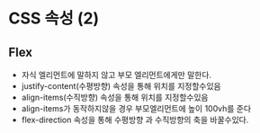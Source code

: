 # CSS 속성 (2)

## Flex

- 자식 엘리먼트에 말하지 않고 부모 엘리먼트에게만 말한다.
- justify-content(수평방향) 속성을 통해 위치를 지정할수있음
- align-items(수직방향) 속성을 통해 위치를 지정할수있음
- align-items가 동작하지않을 경우 부모엘리먼트에 높이 100vh를 준다
- flex-direction 속성을 통해 수평방향 과 수직방향의 축을 바꿀수있다.

[flex게임]: https://flexboxfroggy.com/#ko
